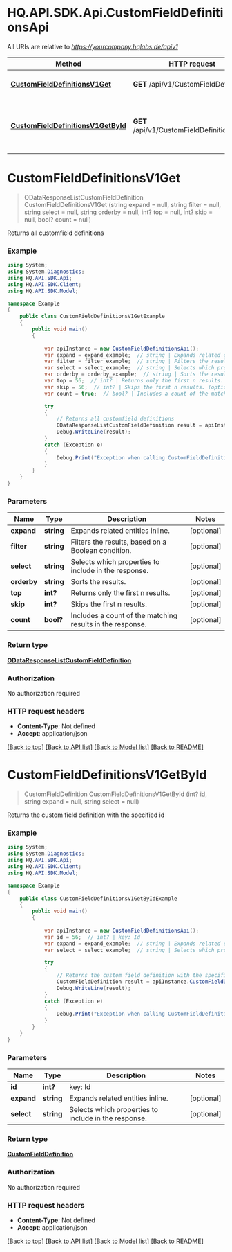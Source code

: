 # HQ.API.SDK.Api.CustomFieldDefinitionsApi

All URIs are relative to *https://yourcompany.hqlabs.de/apiv1*

Method | HTTP request | Description
------------- | ------------- | -------------
[**CustomFieldDefinitionsV1Get**](CustomFieldDefinitionsApi.md#customfielddefinitionsv1get) | **GET** /api/v1/CustomFieldDefinitions | Returns all customfield definitions
[**CustomFieldDefinitionsV1GetById**](CustomFieldDefinitionsApi.md#customfielddefinitionsv1getbyid) | **GET** /api/v1/CustomFieldDefinitions({Id}) | Returns the custom field definition with the specified id


<a name="customfielddefinitionsv1get"></a>
# **CustomFieldDefinitionsV1Get**
> ODataResponseListCustomFieldDefinition CustomFieldDefinitionsV1Get (string expand = null, string filter = null, string select = null, string orderby = null, int? top = null, int? skip = null, bool? count = null)

Returns all customfield definitions

### Example
```csharp
using System;
using System.Diagnostics;
using HQ.API.SDK.Api;
using HQ.API.SDK.Client;
using HQ.API.SDK.Model;

namespace Example
{
    public class CustomFieldDefinitionsV1GetExample
    {
        public void main()
        {
            
            var apiInstance = new CustomFieldDefinitionsApi();
            var expand = expand_example;  // string | Expands related entities inline. (optional) 
            var filter = filter_example;  // string | Filters the results, based on a Boolean condition. (optional) 
            var select = select_example;  // string | Selects which properties to include in the response. (optional) 
            var orderby = orderby_example;  // string | Sorts the results. (optional) 
            var top = 56;  // int? | Returns only the first n results. (optional) 
            var skip = 56;  // int? | Skips the first n results. (optional) 
            var count = true;  // bool? | Includes a count of the matching results in the response. (optional) 

            try
            {
                // Returns all customfield definitions
                ODataResponseListCustomFieldDefinition result = apiInstance.CustomFieldDefinitionsV1Get(expand, filter, select, orderby, top, skip, count);
                Debug.WriteLine(result);
            }
            catch (Exception e)
            {
                Debug.Print("Exception when calling CustomFieldDefinitionsApi.CustomFieldDefinitionsV1Get: " + e.Message );
            }
        }
    }
}
```

### Parameters

Name | Type | Description  | Notes
------------- | ------------- | ------------- | -------------
 **expand** | **string**| Expands related entities inline. | [optional] 
 **filter** | **string**| Filters the results, based on a Boolean condition. | [optional] 
 **select** | **string**| Selects which properties to include in the response. | [optional] 
 **orderby** | **string**| Sorts the results. | [optional] 
 **top** | **int?**| Returns only the first n results. | [optional] 
 **skip** | **int?**| Skips the first n results. | [optional] 
 **count** | **bool?**| Includes a count of the matching results in the response. | [optional] 

### Return type

[**ODataResponseListCustomFieldDefinition**](ODataResponseListCustomFieldDefinition.md)

### Authorization

No authorization required

### HTTP request headers

 - **Content-Type**: Not defined
 - **Accept**: application/json

[[Back to top]](#) [[Back to API list]](../README.md#documentation-for-api-endpoints) [[Back to Model list]](../README.md#documentation-for-models) [[Back to README]](../README.md)

<a name="customfielddefinitionsv1getbyid"></a>
# **CustomFieldDefinitionsV1GetById**
> CustomFieldDefinition CustomFieldDefinitionsV1GetById (int? id, string expand = null, string select = null)

Returns the custom field definition with the specified id

### Example
```csharp
using System;
using System.Diagnostics;
using HQ.API.SDK.Api;
using HQ.API.SDK.Client;
using HQ.API.SDK.Model;

namespace Example
{
    public class CustomFieldDefinitionsV1GetByIdExample
    {
        public void main()
        {
            
            var apiInstance = new CustomFieldDefinitionsApi();
            var id = 56;  // int? | key: Id
            var expand = expand_example;  // string | Expands related entities inline. (optional) 
            var select = select_example;  // string | Selects which properties to include in the response. (optional) 

            try
            {
                // Returns the custom field definition with the specified id
                CustomFieldDefinition result = apiInstance.CustomFieldDefinitionsV1GetById(id, expand, select);
                Debug.WriteLine(result);
            }
            catch (Exception e)
            {
                Debug.Print("Exception when calling CustomFieldDefinitionsApi.CustomFieldDefinitionsV1GetById: " + e.Message );
            }
        }
    }
}
```

### Parameters

Name | Type | Description  | Notes
------------- | ------------- | ------------- | -------------
 **id** | **int?**| key: Id | 
 **expand** | **string**| Expands related entities inline. | [optional] 
 **select** | **string**| Selects which properties to include in the response. | [optional] 

### Return type

[**CustomFieldDefinition**](CustomFieldDefinition.md)

### Authorization

No authorization required

### HTTP request headers

 - **Content-Type**: Not defined
 - **Accept**: application/json

[[Back to top]](#) [[Back to API list]](../README.md#documentation-for-api-endpoints) [[Back to Model list]](../README.md#documentation-for-models) [[Back to README]](../README.md)

